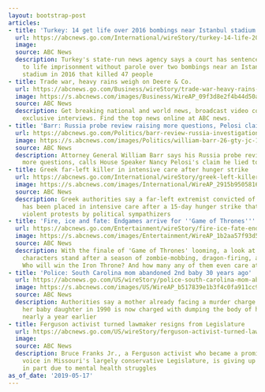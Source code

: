 ```yaml
---
layout: bootstrap-post
articles:
- title: 'Turkey: 14 get life over 2016 bombings near Istanbul stadium'
  url: https://abcnews.go.com/International/wireStory/turkey-14-life-2016-bombings-istanbul-stadium-63103715
  image: 
  source: ABC News
  description: Turkey's state-run news agency says a court has sentenced 14 people
    to life imprisonment without parole over two bombings near an Istanbul soccer
    stadium in 2016 that killed 47 people
- title: Trade war, heavy rains weigh on Deere & Co.
  url: https://abcnews.go.com/Business/wireStory/trade-war-heavy-rains-weigh-deere-63103563
  image: https://s.abcnews.com/images/Business/WireAP_09f3d8e2f4b44d50ae765d8ee34e5e27_16x9_992.jpg
  source: ABC News
  description: Get breaking national and world news, broadcast video coverage, and
    exclusive interviews. Find the top news online at ABC news.
- title: 'Barr: Russia probe review raising more questions, Pelosi claim he lied ''laughable'''
  url: https://abcnews.go.com/Politics/barr-review-russia-investigation-raising-questions-calls-pelosi/story?id=63102000
  image: https://s.abcnews.com/images/Politics/william-barr-26-gty-jc-190501_hpMain_16x9_992.jpg
  source: ABC News
  description: Attorney General William Barr says his Russia probe review is raising
    more questions, calls House Speaker Nancy Pelosi's claim he lied to Congress "laughable."
- title: Greek far-left killer in intensive care after hunger strike
  url: https://abcnews.go.com/International/wireStory/greek-left-killer-intensive-care-hunger-strike-63103414
  image: https://s.abcnews.com/images/International/WireAP_2915b95058164a25af7cc58edfe28302_16x9_992.jpg
  source: ABC News
  description: Greek authorities say a far-left extremist convicted of 11 murders
    has been placed in intensive care after a 15-day hunger strike that has triggered
    violent protests by political sympathizers
- title: 'Fire, ice and fate: Endgames arrive for ''Game of Thrones'''
  url: https://abcnews.go.com/Entertainment/wireStory/fire-ice-fate-endgames-arrive-game-thrones-63103253
  image: https://s.abcnews.com/images/Entertainment/WireAP_1b2aa57f93d541f496a549fbdab026fa_16x9_992.jpg
  source: ABC News
  description: With the finale of 'Game of Thrones' looming, a look at where the major
    characters stand after a season of zombie-mobbing, dragon-firing, and secret-revealing.
    Who will win the Iron Throne? And how many any of them even care at this point?
- title: 'Police: South Carolina mom abandoned 2nd baby 30 years ago'
  url: https://abcnews.go.com/US/wireStory/police-south-carolina-mom-abandoned-2nd-baby-30-63103378
  image: https://s.abcnews.com/images/US/WireAP_b517839e1b3f4c0fa911cc94ea863943_16x9_992.jpg
  source: ABC News
  description: Authorities say a mother already facing a murder charge for abandoning
    her baby daughter in 1990 is now charged with dumping the body of her infant son
    nearly a year earlier
- title: Ferguson activist turned lawmaker resigns from Legislature
  url: https://abcnews.go.com/US/wireStory/ferguson-activist-turned-lawmaker-resigns-legislature-63103344
  image: 
  source: ABC News
  description: Bruce Franks Jr., a Ferguson activist who became a prominent urban
    voice in Missouri's largely conservative Legislature, is giving up his House seat,
    in part due to mental health struggles
as_of_date: '2019-05-17'
---
```



